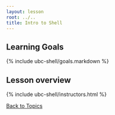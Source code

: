 ```yaml
---
layout: lesson
root: ../..
title: Intro to Shell
---
```


## Learning Goals
{% include ubc-shell/goals.markdown %}

## Lesson overview
{% include ubc-shell/instructors.html %}

[Back to Topics](../../index.html#topics)
